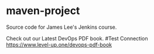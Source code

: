 # maven-project
Source code for James Lee's Jenkins course.

Check out our Latest DevOps PDF book.
#Test Connection
https://www.level-up.one/devops-pdf-book
